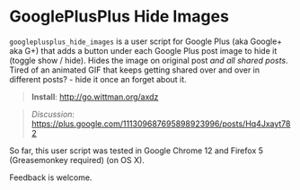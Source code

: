 # GooglePlusPlus Hide Images

`googleplusplus_hide_images` is a user script for Google Plus (aka Google+ aka G+) that adds a button under each Google Plus post image to hide it (toggle show / hide). Hides the image on original post *and all shared posts*. Tired of an animated GIF that keeps getting shared over and over in different posts? - hide it once an forget about it.

> **Install**: <http://go.wittman.org/axdz>

> _Discussion_: <https://plus.google.com/111309687695898923996/posts/Hq4Jxayt782>

So far, this user script was tested in Google Chrome 12 and Firefox 5 (Greasemonkey required) (on OS X).

Feedback is welcome.